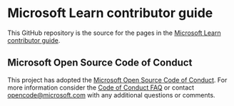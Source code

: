 # Microsoft Learn contributor guide

This GitHub repository is the source for the pages in the [Microsoft Learn contributor guide](https://learn.microsoft.com/contribute).

## Microsoft Open Source Code of Conduct

This project has adopted the [Microsoft Open Source Code of Conduct](https://opensource.microsoft.com/codeofconduct/).
For more information consider the [Code of Conduct FAQ](https://opensource.microsoft.com/codeofconduct/faq/) or contact [opencode@microsoft.com](mailto:opencode@microsoft.com) with any additional questions or comments.

